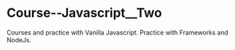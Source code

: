 # Course--Javascript__Two
Courses and practice with Vanilla Javascript. Practice with Frameworks and NodeJs. 
